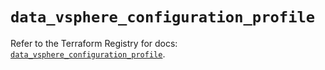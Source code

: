 # `data_vsphere_configuration_profile`

Refer to the Terraform Registry for docs: [`data_vsphere_configuration_profile`](https://registry.terraform.io/providers/vmware/vsphere/2.15.0/docs/data-sources/configuration_profile).
